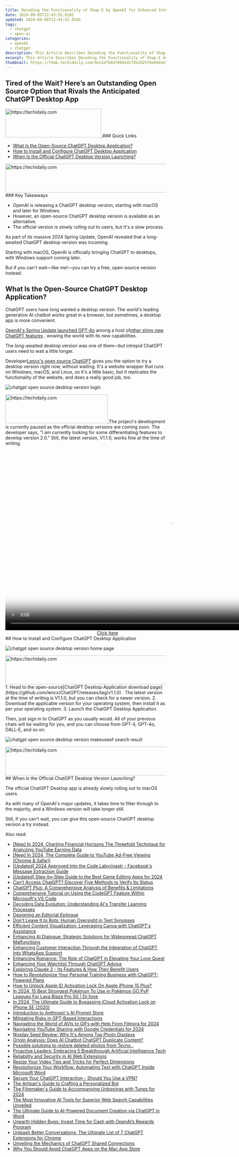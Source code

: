 ```yaml
---
title: Decoding the Functionality of Shap-E by OpenAI for Enhanced Interpretability
date: 2024-09-05T12:43:52.010Z
updated: 2024-09-06T12:43:52.010Z
tags:
  - chatgpt
  - open-ai
categories:
  - openAI
  - chatgpt
description: This Article Describes Decoding the Functionality of Shap-E by OpenAI for Enhanced Interpretability
excerpt: This Article Describes Decoding the Functionality of Shap-E by OpenAI for Enhanced Interpretability
thumbnail: https://thmb.techidaily.com/9ce1efb4d78691d1fda3d25f6e0de4e7036d8fbbf749d1e5f5caf96b519e32e1.png
---
```


## Tired of the Wait? Here’s an Outstanding Open Source Option that Rivals the Anticipated ChatGPT Desktop App

<!-- affiliate ads begin -->
<a href="https://25home.pxf.io/c/5597632/2123476/16836" target="_top" id="2123476">
  <img src="//a.impactradius-go.com/display-ad/16836-2123476" border="0" alt="https://techidaily.com" width="300" height="90"/>
</a>
<img height="0" width="0" src="https://25home.pxf.io/i/5597632/2123476/16836" style="position:absolute;visibility:hidden;" border="0" />
<!-- affiliate ads end -->
### Quick Links

* [What Is the Open-Source ChatGPT Desktop Application?](https://www.makeuseof.com/cant-wait-for-the-chatgpt-desktop-app-try-this-open-source-alternative-instead/#what-is-the-open-source-chatgpt-desktop-application)
* [How to Install and Configure ChatGPT Desktop Application](https://www.makeuseof.com/cant-wait-for-the-chatgpt-desktop-app-try-this-open-source-alternative-instead/#how-to-install-and-configure-chatgpt-desktop-application)
* [When Is the Official ChatGPT Desktop Version Launching?](https://www.makeuseof.com/cant-wait-for-the-chatgpt-desktop-app-try-this-open-source-alternative-instead/#when-is-the-official-chatgpt-desktop-version-launching)

<!-- affiliate ads begin -->
<a href="https://unicoeye.pxf.io/c/5597632/2121331/18498" target="_top" id="2121331">
  <img src="//a.impactradius-go.com/display-ad/18498-2121331" border="0" alt="https://techidaily.com" width="728" height="90"/>
</a>
<img height="0" width="0" src="https://unicoeye.pxf.io/i/5597632/2121331/18498" style="position:absolute;visibility:hidden;" border="0" />
<!-- affiliate ads end -->
### Key Takeaways

* OpenAI is releasing a ChatGPT desktop version, starting with macOS and later for Windows.
* However, an open-source ChatGPT desktop version is available as an alternative.
* The official version is slowly rolling out to users, but it's a slow process.

 As part of its massive 2024 Spring Update, OpenAI revealed that a long-awaited ChatGPT desktop version was incoming.

 Starting with macOS, OpenAI is officially bringing ChatGPT to desktops, with Windows support coming later.

 But if you can't wait—like me!—you can try a free, open-source version instead.

## What Is the Open-Source ChatGPT Desktop Application?

 ChatGPT users have long wanted a desktop version. The world's leading generative AI chatbot works great in a browser, but sometimes, a desktop app is more convenient.

[OpenAI's Spring Update launched GPT-4o](https://www.makeuseof.com/how-gpt-4o-works-is-it-free/) among a host of[other shiny new ChatGPT features](https://www.makeuseof.com/chatgpt-new-features-spring-update/) , wowing the world with its new capabilities.

 The long-awaited desktop version was one of them—but intrepid ChatGPT users need to wait a little longer.

 Developer[Lencx's open source ChatGPT](https://github.com/lencx/ChatGPT) gives you the option to try a desktop version right now, without waiting. It's a website wrapper that runs on Windows, macOS, and Linux, so it's a little basic, but it replicates the functionality of the website, and does a really good job, too.

![chatgpt open source desktop version login](https://static1.makeuseofimages.com/wordpress/wp-content/uploads/2024/05/chatgpt-open-source-desktop-version-login.jpg)

<!-- affiliate ads begin -->
<a href="https://bluettius.sjv.io/c/5597632/2139109/17108" target="_top" id="2139109">
  <img src="//a.impactradius-go.com/display-ad/17108-2139109" border="0" alt="https://techidaily.com" width="320" height="90"/>
</a>
<img height="0" width="0" src="https://bluettius.sjv.io/i/5597632/2139109/17108" style="position:absolute;visibility:hidden;" border="0" />
<!-- affiliate ads end -->
 The project's development is currently paused as the official desktop versions are coming soon. The developer says, "I am currently looking for some differentiating features to develop version 2.0." Still, the latest version, V1.1.0, works fine at the time of writing.

<!-- affiliate ads begin -->
<span id="1492813">
					<video width="1024" height="576" style="cursor:pointer"
           poster="//a.impactradius-go.com/display-clicktoplayimage/1492813.png"
           onclick="if(!this.playClicked){this.play();this.setAttribute('controls',true);this.playClicked=true;}">
	   <source src="//a.impactradius-go.com/display-ad/14559-1492813">
	   <img src="//a.impactradius-go.com/display-clicktoplayimage/1492813.png" style="border: none; height: 100%; width: 100%; object-fit: contain">
	</video>
	<div style="width:640px;text-align:center"><a href="javascript:window.open(decodeURIComponent('https%3A%2F%2Fpropmoneyinc.pxf.io%2Fc%2F5597632%2F1492813%2F14559'), '_blank');void(0);">Click here</a></div>
</span>
<img height="0" width="0" src="https://imp.pxf.io/i/5597632/1492813/14559" style="position:absolute;visibility:hidden;" border="0" />
<!-- affiliate ads end -->
## How to Install and Configure ChatGPT Desktop Application

![chatgpt open source desktop version home page](https://static1.makeuseofimages.com/wordpress/wp-content/uploads/2024/05/chatgpt-open-source-desktop-version-home-page.jpg)

<!-- affiliate ads begin -->
<a href="https://appsumo.8odi.net/c/5597632/2123730/7443" target="_top" id="2123730">
  <img src="//a.impactradius-go.com/display-ad/7443-2123730" border="0" alt="https://techidaily.com" width="728" height="90"/>
</a>
<img height="0" width="0" src="https://appsumo.8odi.net/i/5597632/2123730/7443" style="position:absolute;visibility:hidden;" border="0" />
<!-- affiliate ads end -->
1. Head to the open-source[ChatGPT Desktop Application download page](https://github.com/lencx/ChatGPT/releases/tag/v1.1.0) . The latest version at the time of writing is V1.1.0, but you can check for a newer version.
2. Download the applicable version for your operating system, then install it as per your operating system.
3. Launch the ChatGPT Desktop Application.

 Then, just sign in to ChatGPT as you usually would. All of your previous chats will be waiting for you, and you can choose from GPT-4, GPT-4o, DALL-E, and so on.

![chatgpt open source desktop version makeuseof search result](https://static1.makeuseofimages.com/wordpress/wp-content/uploads/2024/05/chatgpt-open-source-desktop-version-makeuseof-search-result.jpg)

<!-- affiliate ads begin -->
<a href="https://ephamedtechinc.pxf.io/c/5597632/2137225/26400" target="_top" id="2137225">
  <img src="//a.impactradius-go.com/display-ad/26400-2137225" border="0" alt="https://techidaily.com" width="728" height="90"/>
</a>
<img height="0" width="0" src="https://ephamedtechinc.pxf.io/i/5597632/2137225/26400" style="position:absolute;visibility:hidden;" border="0" />
<!-- affiliate ads end -->
## When Is the Official ChatGPT Desktop Version Launching?

 The official ChatGPT Desktop app is already slowly rolling out to macOS users.

 As with many of OpenAI's major updates, it takes time to filter through to the majority, and a Windows version will take longer still.

 Still, if you can't wait, you can give this open-source ChatGPT desktop version a try instead.


<ins class="adsbygoogle"
     style="display:block"
     data-ad-format="autorelaxed"
     data-ad-client="ca-pub-7571918770474297"
     data-ad-slot="1223367746"></ins>



<ins class="adsbygoogle"
     style="display:block"
     data-ad-client="ca-pub-7571918770474297"
     data-ad-slot="8358498916"
     data-ad-format="auto"
     data-full-width-responsive="true"></ins>

<span class="atpl-alsoreadstyle">Also read:</span>
<div><ul>
<li><a href="https://facebook-video-footage.techidaily.com/new-in-2024-charting-financial-horizons-the-threefold-technique-for-analyzing-youtube-earning-data/"><u>[New] In 2024, Charting Financial Horizons  The Threefold Technique for Analyzing YouTube Earning Data</u></a></li>
<li><a href="https://youtube-blog.techidaily.com/n-2024-the-complete-guide-to-youtube-ad-free-viewing-chrome-and-safari/"><u>[New] In 2024, The Complete Guide to YouTube Ad-Free Viewing (Chrome & Safari)</u></a></li>
<li><a href="https://facebook-video-recording.techidaily.com/updated-2024-approved-into-the-code-labyrinastr-facebooks-message-extraction-guide/"><u>[Updated] 2024 Approved  Into the Code Labyrinastr - Facebook's Message Extraction Guide</u></a></li>
<li><a href="https://desktop-recording.techidaily.com/updated-step-by-step-guide-to-the-best-game-editing-apps-for-2024/"><u>[Updated] Step-by-Step Guide to the Best Game Editing Apps for 2024</u></a></li>
<li><a href="https://tech-revival.techidaily.com/cant-access-chatgpt-discover-five-methods-to-verify-its-status/"><u>Can't Access ChatGPT? Discover Five Methods to Verify Its Status</u></a></li>
<li><a href="https://tech-revival.techidaily.com/chatgpt-plus-a-comprehensive-analysis-of-benefits-and-limitations/"><u>ChatGPT Plus: A Comprehensive Analysis of Benefits & Limitations</u></a></li>
<li><a href="https://tech-revival.techidaily.com/comprehensive-tutorial-on-using-the-codegpt-feature-within-microsofts-vs-code/"><u>Comprehensive Tutorial on Using the CodeGPT Feature Within Microsoft's VS Code</u></a></li>
<li><a href="https://tech-revival.techidaily.com/decoding-data-evolution-understanding-ais-transfer-learning-processes/"><u>Decoding Data Evolution: Understanding AI's Transfer Learning Processes</u></a></li>
<li><a href="https://youtube-docs.techidaily.com/ning-an-editorial-epilogue/"><u>Designing an Editorial Epilogue</u></a></li>
<li><a href="https://tech-revival.techidaily.com/dont-leave-it-to-bots-human-oversight-in-text-synopses/"><u>Don't Leave It to Bots: Human Oversight in Text Synopses</u></a></li>
<li><a href="https://tech-revival.techidaily.com/efficient-content-visualization-leveraging-canva-with-chatgpts-assistance/"><u>Efficient Content Visualization: Leveraging Canva with ChatGPT's Assistance</u></a></li>
<li><a href="https://tech-haven.techidaily.com/enhancing-ai-dialogue-strategic-solutions-for-widespread-chatgpt-malfunctions/"><u>Enhancing AI Dialogue: Strategic Solutions for Widespread ChatGPT Malfunctions</u></a></li>
<li><a href="https://tech-revival.techidaily.com/enhancing-customer-interaction-through-the-integration-of-chatgpt-into-whatsapp-support/"><u>Enhancing Customer Interaction Through the Integration of ChatGPT Into WhatsApp Support</u></a></li>
<li><a href="https://tech-revival.techidaily.com/enhancing-romance-the-role-of-chatgpt-in-elevating-your-love-quest/"><u>Enhancing Romance: The Role of ChatGPT in Elevating Your Love Quest</u></a></li>
<li><a href="https://tech-revival.techidaily.com/enhancing-your-watchlist-through-chatgpt-advice/"><u>Enhancing Your Watchlist Through ChatGPT Advice</u></a></li>
<li><a href="https://tech-revival.techidaily.com/exploring-claude-2-its-features-and-how-they-benefit-users/"><u>Exploring Claude 2 - Its Features & How They Benefit Users</u></a></li>
<li><a href="https://tech-revival.techidaily.com/how-to-revolutionize-your-personal-training-business-with-chatgpt-powered-plans/"><u>How to Revolutionize Your Personal Training Business with ChatGPT-Powered Plans</u></a></li>
<li><a href="https://activate-lock.techidaily.com/how-to-unlock-apple-id-activation-lock-on-apple-iphone-15-plus-by-drfone-ios/"><u>How to Unlock Apple ID Activation Lock On Apple iPhone 15 Plus?</u></a></li>
<li><a href="https://android-pokemon-go.techidaily.com/in-2024-15-best-strongest-pokemon-to-use-in-pokemon-go-pvp-leagues-for-lava-blaze-pro-5g-drfone-by-drfone-virtual-android/"><u>In 2024, 15 Best Strongest Pokémon To Use in Pokémon GO PvP Leagues For Lava Blaze Pro 5G | Dr.fone</u></a></li>
<li><a href="https://activate-lock.techidaily.com/in-2024-the-ultimate-guide-to-bypassing-icloud-activation-lock-on-iphone-se-2020-by-drfone-ios/"><u>In 2024, The Ultimate Guide to Bypassing iCloud Activation Lock on iPhone SE (2020)</u></a></li>
<li><a href="https://tech-revival.techidaily.com/introduction-to-anthropics-ai-prompt-store/"><u>Introduction to Anthropic's AI Prompt Store</u></a></li>
<li><a href="https://tech-revival.techidaily.com/mitigating-risks-in-gpt-based-interactions/"><u>Mitigating Risks in GPT-Based Interactions</u></a></li>
<li><a href="https://extra-guidance.techidaily.com/navigating-the-world-of-avis-to-gifs-with-help-from-filmora-for-2024/"><u>Navigating the World of AVIs to GIFs with Help From Filmora for 2024</u></a></li>
<li><a href="https://youtube-tips.techidaily.com/ating-youtube-sharing-with-google-credentials-for-2024/"><u>Navigating YouTube Sharing with Google Credentials for 2024</u></a></li>
<li><a href="https://tech-revival.techidaily.com/nixplay-seed-review-why-its-among-top-photo-displays/"><u>Nixplay Seed Review: Why It's Among Top Photo Displays</u></a></li>
<li><a href="https://tech-revival.techidaily.com/origin-analysis-does-ai-chatbot-chatgpt-duplicate-content/"><u>Origin Analysis: Does AI Chatbot ChatGPT Duplicate Content?</u></a></li>
<li><a href="https://review-topics.techidaily.com/possible-solutions-to-restore-deleted-photos-from-tecno-by-fonelab-android-recover-photos/"><u>Possible solutions to restore deleted photos from Tecno .</u></a></li>
<li><a href="https://tech-revival.techidaily.com/proactive-leaders-embracing-5-breakthrough-artificial-intelligence-tech/"><u>Proactive Leaders: Embracing 5 Breakthrough Artificial Intelligence Tech</u></a></li>
<li><a href="https://tech-revival.techidaily.com/reliability-and-security-in-ai-web-extensions/"><u>Reliability and Security in AI Web Extensions</u></a></li>
<li><a href="https://video-creation-software.techidaily.com/resize-your-video-tips-and-tricks-for-perfect-dimensions/"><u>Resize Your Video Tips and Tricks for Perfect Dimensions</u></a></li>
<li><a href="https://tech-revival.techidaily.com/revolutionize-your-workflow-automating-text-with-chatgpt-inside-microsoft-word/"><u>Revolutionize Your Workflow: Automating Text with ChatGPT Inside Microsoft Word</u></a></li>
<li><a href="https://tech-revival.techidaily.com/secure-your-chatgpt-interaction-should-you-use-a-vpn/"><u>Secure Your ChatGPT Interaction - Should You Use a VPN?</u></a></li>
<li><a href="https://tech-revival.techidaily.com/the-artisans-guide-to-crafting-a-personalized-bot/"><u>The Artisan's Guide to Crafting a Personalized Bot</u></a></li>
<li><a href="https://some-approaches.techidaily.com/the-filmmakers-guide-to-accompanying-unboxings-with-tunes-for-2024/"><u>The Filmmaker's Guide to Accompanying Unboxings with Tunes for 2024</u></a></li>
<li><a href="https://tech-revival.techidaily.com/the-most-innovative-ai-tools-for-superior-web-search-capabilities-unveiled/"><u>The Most Innovative AI Tools for Superior Web Search Capabilities Unveiled</u></a></li>
<li><a href="https://tech-revival.techidaily.com/the-ultimate-guide-to-ai-powered-document-creation-via-chatgpt-in-word/"><u>The Ultimate Guide to AI-Powered Document Creation via ChatGPT in Word</u></a></li>
<li><a href="https://tech-revival.techidaily.com/unearth-hidden-bugs-invest-time-for-cash-with-openais-rewards-program/"><u>Unearth Hidden Bugs: Invest Time for Cash with OpenAI’s Rewards Program</u></a></li>
<li><a href="https://tech-revival.techidaily.com/unleash-better-conversations-the-ultimate-list-of-7-chatgpt-extensions-for-chrome/"><u>Unleash Better Conversations: The Ultimate List of 7 ChatGPT Extensions for Chrome</u></a></li>
<li><a href="https://tech-revival.techidaily.com/unveiling-the-mechanics-of-chatgpt-shared-connections/"><u>Unveiling the Mechanics of ChatGPT Shared Connections</u></a></li>
<li><a href="https://tech-revival.techidaily.com/why-you-should-avoid-chatgpt-apps-on-the-mac-app-store/"><u>Why You Should Avoid ChatGPT Apps on the Mac App Store</u></a></li>
</ul></div>
